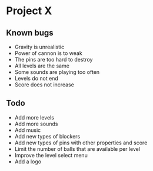 # Project X

## Known bugs
* Gravity is unrealistic
* Power of cannon is to weak
* The pins are too hard to destroy
* All levels are the same
* Some sounds are playing too often
* Levels do not end
* Score does not increase

## Todo
* Add more levels
* Add more sounds
* Add music
* Add new types of blockers
* Add new types of pins with other properties and score
* Limit the number of balls that are available per level
* Improve the level select menu
* Add a logo
